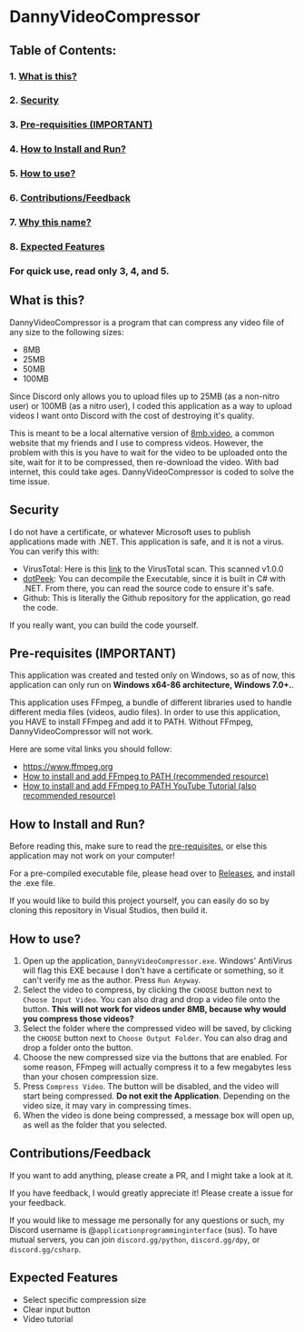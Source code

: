 # DannyVideoCompressor

## Table of Contents:
### 1. [What is this?](#what-is-this)
### 2. [Security](#security)
### 3. [Pre-requisities (IMPORTANT)](#pre-requisites-important)
### 4. [How to Install and Run?](#how-to-install-and-run)
### 5. [How to use?](#how-to-use)
### 6. [Contributions/Feedback](#contributionsfeedback)
### 7. [Why this name?](#why-this-name)
### 8. [Expected Features](#expected-features)

### For quick use, read only 3, 4, and 5.

## What is this?
DannyVideoCompressor is a program that can compress any video file of any size to the following sizes:
- 8MB
- 25MB
- 50MB
- 100MB

Since Discord only allows you to upload files up to 25MB (as a non-nitro user) or 100MB (as a nitro user), I coded this application as a way to upload videos I want onto Discord with the cost of destroying it's quality.

This is meant to be a local alternative version of [8mb.video](https://8mb.video/), a common website that my friends and I use to compress videos. However, the problem with this is you have to wait for the video to be uploaded onto the site, wait for it to be compressed, then re-download the video. With bad internet, this could take ages. DannyVideoCompressor is coded to solve the time issue.

## Security
I do not have a certificate, or whatever Microsoft uses to publish applications made with .NET. This application is safe, and it is not a virus. You can verify this with:
- VirusTotal: Here is this [link](https://www.virustotal.com/gui/file-analysis/YWQ2MWVmODVkMzEzZTMxZjkxNTgzNDBiOWY3Yzc3MWY6MTY5MDQyODAwOQ==) to the VirusTotal scan. This scanned v1.0.0
- [dotPeek](https://www.jetbrains.com/decompiler/): You can decompile the Executable, since it is built in C# with .NET. From there, you can read the source code to ensure it's safe.
- Github: This is literally the Github repository for the application, go read the code.

If you really want, you can build the code yourself.

## Pre-requisites (IMPORTANT)
This application was created and tested only on Windows, so as of now, this application can only run on **Windows x64-86 architecture, Windows 7.0+.**.

This application uses FFmpeg, a bundle of different libraries used to handle different media files (videos, audio files). In order to use this application, you HAVE to install FFmpeg and add it to PATH. Without FFmpeg, DannyVideoCompressor will not work.

Here are some vital links you should follow:
- https://www.ffmpeg.org
- [How to install and add FFmpeg to PATH (recommended resource)](https://phoenixnap.com/kb/ffmpeg-windows)
- [How to install and add FFmpeg to PATH YouTube Tutorial (also recommended resource)](https://www.youtube.com/watch?v=EyIIvctDhYc)

## How to Install and Run?
Before reading this, make sure to read the [pre-requisites](#pre-requisites-important), or else this application may not work on your computer!

For a pre-compiled executable file, please head over to [Releases](https://github.com/dannynotsmart/DannyVideoCompressor/releases/tag/v1.0.0), and install the .exe file. 

If you would like to build this project yourself, you can easily do so by cloning this repository in Visual Studios, then build it.

## How to use?
1. Open up the application, `DannyVideoCompressor.exe`. Windows' AntiVirus will flag this EXE because I don't have a certificate or something, so it can't verify me as the author. Press `Run Anyway`.
2. Select the video to compress, by clicking the `CHOOSE` button next to `Choose Input Video`. You can also drag and drop a video file onto the button. **This will not work for videos under 8MB, because why would you compress those videos?**
3. Select the folder where the compressed video will be saved, by clicking the `CHOOSE` button next to `Choose Output Folder`. You can also drag and drop a folder onto the button.
4. Choose the new compressed size via the buttons that are enabled. For some reason, FFmpeg will actually compress it to a few megabytes less than your chosen compression size.
5. Press `Compress Video`. The button will be disabled, and the video will start being compressed. **Do not exit the Application**. Depending on the video size, it may vary in compressing times.
6. When the video is done being compressed, a message box will open up, as well as the folder that you selected.

## Contributions/Feedback
If you want to add anything, please create a PR, and I might take a look at it.

If you have feedback, I would greatly appreciate it! Please create a issue for your feedback.

If you would like to message me personally for any questions or such, my Discord username is @`applicationprogramminginterface` (sus). To have mutual servers, you can join `discord.gg/python`, `discord.gg/dpy`, or `discord.gg/csharp`.

## Expected Features
- Select specific compression size
- Clear input button
- Video tutorial